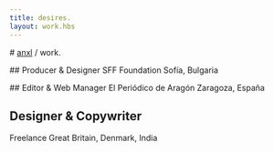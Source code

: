 ```yaml
---
title: desires.
layout: work.hbs
---
```


# [anxl](../index.html) / work.

## Producer & Designer
SFF Foundation
Sofía, Bulgaria

## Editor & Web Manager
El Periódico de Aragón
Zaragoza, España

## Designer & Copywriter
Freelance
Great Britain, Denmark, India
